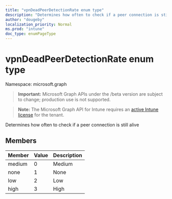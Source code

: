 ```yaml
---
title: "vpnDeadPeerDetectionRate enum type"
description: "Determines how often to check if a peer connection is still alive"
author: "dougeby"
localization_priority: Normal
ms.prod: "intune"
doc_type: enumPageType
---
```


# vpnDeadPeerDetectionRate enum type

Namespace: microsoft.graph

> **Important:** Microsoft Graph APIs under the /beta version are subject to change; production use is not supported.

> **Note:** The Microsoft Graph API for Intune requires an [active Intune license](https://go.microsoft.com/fwlink/?linkid=839381) for the tenant.

Determines how often to check if a peer connection is still alive

## Members
|Member|Value|Description|
|:---|:---|:---|
|medium|0|Medium|
|none|1|None|
|low|2|Low|
|high|3|High|






